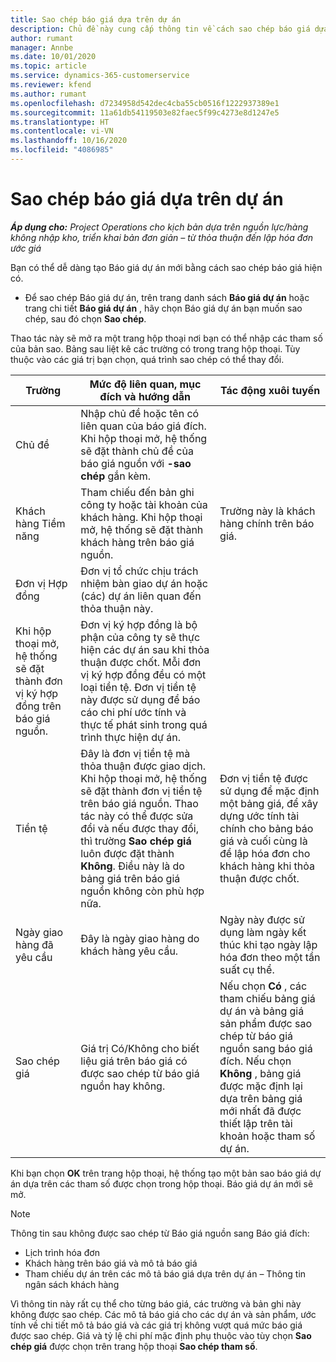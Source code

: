 ```yaml
---
title: Sao chép báo giá dựa trên dự án
description: Chủ đề này cung cấp thông tin về cách sao chép báo giá dựa trên dự án trong Project Operations.
author: rumant
manager: Annbe
ms.date: 10/01/2020
ms.topic: article
ms.service: dynamics-365-customerservice
ms.reviewer: kfend
ms.author: rumant
ms.openlocfilehash: d7234958d542dec4cba55cb0516f1222937389e1
ms.sourcegitcommit: 11a61db54119503e82faec5f99c4273e8d1247e5
ms.translationtype: HT
ms.contentlocale: vi-VN
ms.lasthandoff: 10/16/2020
ms.locfileid: "4086985"
---
```

# <a name="copy-project-based-quotes"></a>Sao chép báo giá dựa trên dự án

_**Áp dụng cho:** Project Operations cho kịch bản dựa trên nguồn lực/hàng không nhập kho, triển khai bản đơn giản – từ thỏa thuận đến lập hóa đơn ước giá_

Bạn có thể dễ dàng tạo Báo giá dự án mới bằng cách sao chép báo giá hiện có. 

- Để sao chép Báo giá dự án, trên trang danh sách **Báo giá dự án** hoặc trang chi tiết **Báo giá dự án** , hãy chọn Báo giá dự án bạn muốn sao chép, sau đó chọn **Sao chép**.

Thao tác này sẽ mở ra một trang hộp thoại nơi bạn có thể nhập các tham số của bản sao. Bảng sau liệt kê các trường có trong trang hộp thoại. Tùy thuộc vào các giá trị bạn chọn, quá trình sao chép có thể thay đổi.

| **Trường** | **Mức độ liên quan, mục đích và hướng dẫn** | **Tác động xuôi tuyến** |
| --- | --- | --- |
| Chủ đề | Nhập chủ đề hoặc tên có liên quan của báo giá đích. Khi hộp thoại mở, hệ thống sẽ đặt thành chủ đề của báo giá nguồn với **-sao chép** gắn kèm. | |
| Khách hàng Tiềm năng | Tham chiếu đến bản ghi công ty hoặc tài khoản của khách hàng. Khi hộp thoại mở, hệ thống sẽ đặt thành khách hàng trên báo giá nguồn. | Trường này là khách hàng chính trên báo giá. |
| Đơn vị Hợp đồng | Đơn vị tổ chức chịu trách nhiệm bàn giao dự án hoặc (các) dự án liên quan đến thỏa thuận này.
Khi hộp thoại mở, hệ thống sẽ đặt thành đơn vị ký hợp đồng trên báo giá nguồn. | Đơn vị ký hợp đồng là bộ phận của công ty sẽ thực hiện các dự án sau khi thỏa thuận được chốt. Mỗi đơn vị ký hợp đồng đều có một loại tiền tệ. Đơn vị tiền tệ này được sử dụng để báo cáo chi phí ước tính và thực tế phát sinh trong quá trình thực hiện dự án. |
| Tiền tệ | Đây là đơn vị tiền tệ mà thỏa thuận được giao dịch. Khi hộp thoại mở, hệ thống sẽ đặt thành đơn vị tiền tệ trên báo giá nguồn. Thao tác này có thể được sửa đổi và nếu được thay đổi, thì trường **Sao chép giá** luôn được đặt thành **Không**. Điều này là do bảng giá trên báo giá nguồn không còn phù hợp nữa. | Đơn vị tiền tệ được sử dụng để mặc định một bảng giá, để xây dựng ước tính tài chính cho bảng báo giá và cuối cùng là để lập hóa đơn cho khách hàng khi thỏa thuận được chốt. |
| Ngày giao hàng đã yêu cầu | Đây là ngày giao hàng do khách hàng yêu cầu. | Ngày này được sử dụng làm ngày kết thúc khi tạo ngày lập hóa đơn theo một tần suất cụ thể. |
| Sao chép giá | Giá trị Có/Không cho biết liệu giá trên báo giá có được sao chép từ báo giá nguồn hay không. | Nếu chọn **Có** , các tham chiếu bảng giá dự án và bảng giá sản phẩm được sao chép từ báo giá nguồn sang báo giá đích. Nếu chọn **Không** , bảng giá được mặc định lại dựa trên bảng giá mới nhất đã được thiết lập trên tài khoản hoặc tham số dự án. |

Khi bạn chọn **OK** trên trang hộp thoại, hệ thống tạo một bản sao báo giá dự án dựa trên các tham số được chọn trong hộp thoại. Báo giá dự án mới sẽ mở. 

> [!NOTE]
> Thông tin sau không được sao chép từ Báo giá nguồn sang Báo giá đích:
>
> - Lịch trình hóa đơn
> - Khách hàng trên báo giá và mô tả báo giá
> - Tham chiếu dự án trên các mô tả báo giá dựa trên dự án – Thông tin ngân sách khách hàng
>
>Vì thông tin này rất cụ thể cho từng báo giá, các trường và bản ghi này không được sao chép. Các mô tả báo giá cho các dự án và sản phẩm, ước tính về chi tiết mô tả báo giá và các giá trị không vượt quá mức báo giá được sao chép. Giá và tỷ lệ chi phí mặc định phụ thuộc vào tùy chọn **Sao chép giá** được chọn trên trang hộp thoại **Sao chép tham số**.
